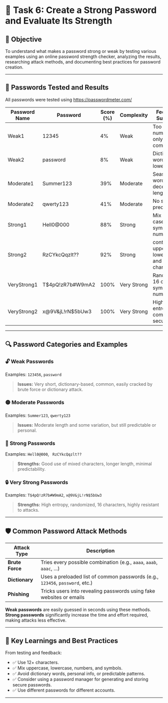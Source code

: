 # 🔐 Task 6: Create a Strong Password and Evaluate Its Strength

## 📌 Objective

To understand what makes a password strong or weak by testing various examples using an online password strength checker, analyzing the results, researching attack methods, and documenting best practices for password creation.

---

## 🔐 Passwords Tested and Results

All passwords were tested using https://passwordmeter.com/

| Password Name  | Password           | Score (%) | Complexity | Feedback Summary                            |
|----------------|--------------------|-----------|------------|---------------------------------------------|
| Weak1          | 12345             | 4%        | Weak  | Too short, numeric only, very common        |
| Weak2          | password           | 8%       | Weak  | Dictionary word, all lowercase              |
| Moderate1      | Summer123         | 39%       | Moderate       |Seasonal word, decent length                |                     |
| Moderate2      | qwerty123          | 41%       | Moderate     | No symbols, predictable                |
| Strong1        | Hell0@000     | 88%       | Strong     | Mix of cases, symbols, numbers              |
| Strong2        | RzCYkcQqzlt??    | 92%       | Strong     | contains uppercase, lowercase, and special characters              |
| VeryStrong1    | T$4pQ!zR7b#W9mA2   | 100%      | Very Strong| Randomized, 16 chars, symbols + numbers     |
| VeryStrong2    | x@9V&jL!rN$5bUw3   | 100%      | Very Strong| High entropy, complex and secure            |

---

## 🔍 Password Categories and Examples

### 🔓 Weak Passwords
Examples: `123456`, `password`  
> **Issues:** Very short, dictionary-based, common, easily cracked by brute force or dictionary attack.

### 🟡 Moderate Passwords
Examples: `Summer123`, `qwerty123`  
> **Issues:** Moderate length and some variation, but still predictable or personal.

### 🔵 Strong Passwords
Examples: `Hell0@000`, ` RzCYkcQqzlt??`  
> **Strengths:** Good use of mixed characters, longer length, minimal predictability.

### 🔒 Very Strong Passwords
Examples: `T$4pQ!zR7b#W9mA2`, `x@9V&jL!rN$5bUw3`  
> **Strengths:** High entropy, randomized, 16 characters, highly resistant to attacks.

---

## 🛡️ Common Password Attack Methods

| Attack Type      | Description                                                                 |
|------------------|-----------------------------------------------------------------------------|
| **Brute Force**  | Tries every possible combination (e.g., `aaaa`, `aaab`, `aaac`, ...)        |
| **Dictionary**   | Uses a preloaded list of common passwords (e.g., `123456`, `password`, etc.)|
| **Phishing**     | Tricks users into revealing passwords using fake websites or emails         |

**Weak passwords** are easily guessed in seconds using these methods.  
**Strong passwords** significantly increase the time and effort required, making attacks less effective.

---

## 🧠 Key Learnings and Best Practices

From testing and feedback:

- ✅ Use 12+ characters.
- ✅ Mix uppercase, lowercase, numbers, and symbols.
- ✅ Avoid dictionary words, personal info, or predictable patterns.
- ✅ Consider using a password manager for generating and storing secure passwords.
- ✅ Use different passwords for different accounts.

---

